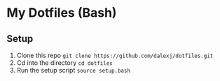 # My Dotfiles (Bash)

## Setup

1. Clone this repo `git clone https://github.com/dalexj/dotfiles.git`
2. Cd into the directory `cd dotfiles`
3. Run the setup script `source setup.bash`
